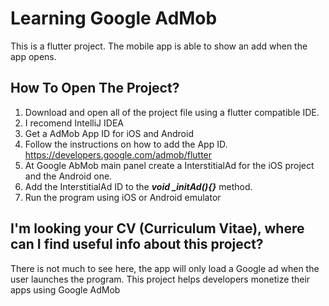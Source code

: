 # Learning Google AdMob

This is a flutter project. The mobile app is able to show an add when the app opens.

## How To Open The Project?
1. Download and open all of the project file using a flutter compatible IDE.
2. I recomend IntelliJ IDEA
3. Get a AdMob App ID for iOS and Android
4. Follow the instructions on how to add the App ID. https://developers.google.com/admob/flutter
5. At Google AbMob main panel create a InterstitialAd for the iOS project and the Android one.
6. Add the InterstitialAd ID to the ***void _initAd(){}*** method.
7. Run the program using iOS or Android emulator


## I'm looking your CV (Curriculum Vitae), where can I find useful info about this project?

There is not much to see here, the app will only load a Google ad when the user launches the program.
This project helps developers monetize their apps using Google AdMob

